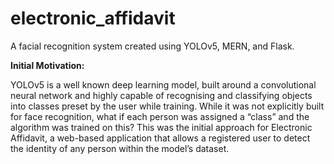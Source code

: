 # electronic_affidavit
A facial recognition system created using YOLOv5, MERN, and Flask.

**Initial Motivation:**

YOLOv5 is a well known deep learning model, built around a convolutional neural network and highly capable of recognising and classifying objects into classes preset by the user while training. While it was not explicitly built for face recognition, what if each person was assigned a “class” and the algorithm was trained on this? This was the initial approach for Electronic Affidavit, a web-based application that allows a registered user to detect the identity of any person within the model’s dataset.
